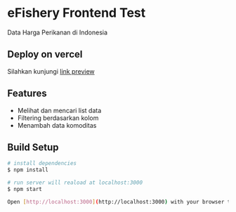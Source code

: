 # eFishery Frontend Test
Data Harga Perikanan di Indonesia

## Deploy on vercel
Silahkan kunjungi [link preview](https://efishery-test-theta.vercel.app/) 

## Features 
* Melihat dan mencari list data
* Filtering berdasarkan kolom
* Menambah data komoditas

## Build Setup
``` bash
# install dependencies
$ npm install

# run server will reaload at localhost:3000
$ npm start

Open [http://localhost:3000](http://localhost:3000) with your browser to see the result.
```
